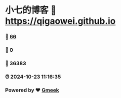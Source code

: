 # 小七的博客 :link: https://qigaowei.github.io 
### :page_facing_up: [66](https://qigaowei.github.io/tag.html) 
### :speech_balloon: 0 
### :hibiscus: 36383 
### :alarm_clock: 2024-10-23 11:16:35 
### Powered by :heart: [Gmeek](https://github.com/Meekdai/Gmeek)
